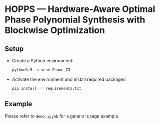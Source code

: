 # HOPPS — Hardware-Aware Optimal Phase Polynomial Synthesis with Blockwise Optimization

## Setup
- Create a Python environment:
  ```bash
  python3.9 -m venv Phase_Z3
  ```
- Activate the environment and install required packages:
  ```bash
  pip install -r requirements.txt
  ```

## Example

Please refer to `demo.ipynb` for a general usage example.